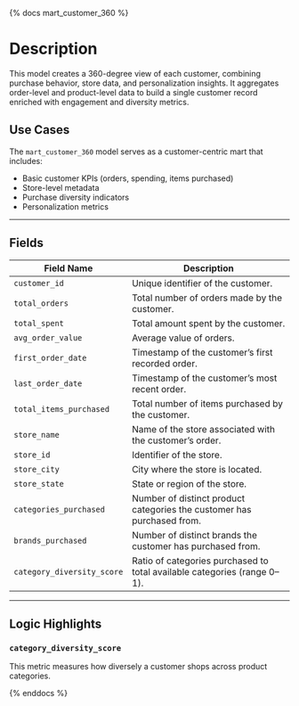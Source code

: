{% docs mart_customer_360 %}

# Description

This model creates a 360-degree view of each customer, combining purchase behavior, store data, and personalization insights. It aggregates order-level and product-level data to build a single customer record enriched with engagement and diversity metrics.

## Use Cases

The `mart_customer_360` model serves as a customer-centric mart that includes:

- Basic customer KPIs (orders, spending, items purchased)
- Store-level metadata
- Purchase diversity indicators
- Personalization metrics

---

## Fields

| Field Name                 | Description                                                                 |
|----------------------------|-----------------------------------------------------------------------------|
| `customer_id`              | Unique identifier of the customer.                                          |
| `total_orders`             | Total number of orders made by the customer.                                |
| `total_spent`              | Total amount spent by the customer.                                         |
| `avg_order_value`          | Average value of orders.                                                    |
| `first_order_date`         | Timestamp of the customer’s first recorded order.                           |
| `last_order_date`          | Timestamp of the customer’s most recent order.                              |
| `total_items_purchased`    | Total number of items purchased by the customer.                            |
| `store_name`               | Name of the store associated with the customer’s order.                     |
| `store_id`                 | Identifier of the store.                                                    |
| `store_city`               | City where the store is located.                                            |
| `store_state`              | State or region of the store.                                               |
| `categories_purchased`     | Number of distinct product categories the customer has purchased from.      |
| `brands_purchased`         | Number of distinct brands the customer has purchased from.                  |
| `category_diversity_score` | Ratio of categories purchased to total available categories (range 0–1).    | 

---

## Logic Highlights

### `category_diversity_score`
This metric measures how diversely a customer shops across product categories.

{% enddocs %}